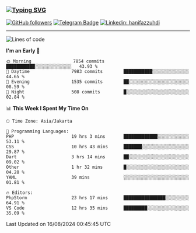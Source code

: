 ### [![Typing SVG](https://readme-typing-svg.herokuapp.com?font=lato&size=22&lines=Hi+There+👋)](https://git.io/typing-svg) 

[![GitHub followers](https://img.shields.io/github/followers/hanifazzuhdi?label=Follow&style=social)](https://github.com/hanifazzuhdi/?tab=follow) 
[![Telegram Badge](https://img.shields.io/badge/-hanif0198-blue?style=social&logo=telegram&link=https://www.t.me/hanif0198/)](https://www.t.me/hanif0198/) 
[![Linkedin: hanifazzuhdi](https://img.shields.io/badge/-hanifazzuhdi-blue?style=flat-square&logo=Linkedin&logoColor=white&link=https://www.linkedin.com/in/hanif-az-zuhdi-69688019b/)](https://www.linkedin.com/in/hanif-az-zuhdi-69688019b/) 

<hr/>

<!--START_SECTION:waka-->
![Lines of code](https://img.shields.io/badge/From%20Hello%20World%20I%27ve%20Written-63.9%20million%20lines%20of%20code-blue)

**I'm an Early 🐤** 

```text
🌞 Morning                7854 commits        ███████████░░░░░░░░░░░░░░   43.93 % 
🌆 Daytime                7983 commits        ███████████░░░░░░░░░░░░░░   44.65 % 
🌃 Evening                1535 commits        ██░░░░░░░░░░░░░░░░░░░░░░░   08.59 % 
🌙 Night                  508 commits         █░░░░░░░░░░░░░░░░░░░░░░░░   02.84 % 
```


📊 **This Week I Spent My Time On** 

```text
🕑︎ Time Zone: Asia/Jakarta

💬 Programming Languages: 
PHP                      19 hrs 3 mins       █████████████░░░░░░░░░░░░   53.11 % 
CSS                      10 hrs 43 mins      ███████░░░░░░░░░░░░░░░░░░   29.87 % 
Dart                     3 hrs 14 mins       ██░░░░░░░░░░░░░░░░░░░░░░░   09.02 % 
Other                    1 hr 32 mins        █░░░░░░░░░░░░░░░░░░░░░░░░   04.28 % 
YAML                     39 mins             ░░░░░░░░░░░░░░░░░░░░░░░░░   01.81 % 

🔥 Editors: 
PhpStorm                 23 hrs 17 mins      ████████████████░░░░░░░░░   64.91 % 
VS Code                  12 hrs 35 mins      █████████░░░░░░░░░░░░░░░░   35.09 % 
```


 Last Updated on 16/08/2024 00:45:45 UTC
<!--END_SECTION:waka-->
